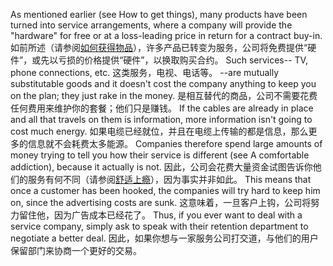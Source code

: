 As  mentioned  earlier  (see  How  to  get  things),  many  products  have  been turned into service arrangements, where a company will provide the "hardware" for free or at a loss-leading price in return for a contract buy-in.
如前所述（请参阅[如何获得物品]()），许多产品已转变为服务，公司将免费提供“硬件”，或先以亏损的价格提供“硬件”，以换取购买合约。
Such services-- TV, phone connections, etc.
这类服务，电视、电话等。
--are mutually substitutable goods and it doesn't cost the company anything to keep you on the plan; they just rake in the money.
是相互替代的商品，公司不需要花费任何费用来维护你的套餐；他们只是赚钱。
If the cables  are  already  in  place  and  all  that  travels  on  them  is  information,  more information  isn't  going  to  cost  much  energy.
如果电缆已经就位，并且在电缆上传输的都是信息，那么更多的信息就不会耗费太多能源。
Companies  therefore  spend  large amounts  of  money  trying  to  tell  you  how  their  service  is  different  (see  A comfortable  addiction),  because  it  actually  is  not.
因此，公司会花费大量资金试图告诉你他们的服务有何不同（请参阅[舒适上瘾]()），因为事实并非如此。
This  means  that  once  a customer has been hooked, the companies will try hard to keep him on, since the advertising  costs  are  sunk.
这意味着，一旦客户上钩，公司将努力留住他，因为广告成本已经花了。
Thus,  if  you  ever  want  to  deal  with  a  service company,  simply  ask  to  speak  with  their  retention  department  to  negotiate  a better deal.
因此，如果你想与一家服务公司打交道，与他们的用户保留部门来协商一个更好的交易。
